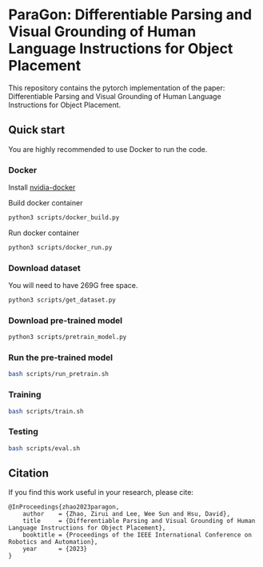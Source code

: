 # ParaGon: Differentiable Parsing and Visual Grounding of Human Language Instructions for Object Placement

This repository contains the pytorch implementation of the paper: Differentiable Parsing and Visual Grounding of Human Language Instructions for Object Placement. 

## Quick start

You are highly recommended to use Docker to run the code.  

### Docker

Install [nvidia-docker](https://docs.nvidia.com/datacenter/cloud-native/container-toolkit/install-guide.html#installing-on-ubuntu-and-debian)

Build docker container
```bash
python3 scripts/docker_build.py
```
Run docker container
```bash
python3 scripts/docker_run.py
```

### Download dataset

You will need to have 269G free space. 

```bash
python3 scripts/get_dataset.py
```

### Download pre-trained model

```bash
python3 scripts/pretrain_model.py
```

### Run the pre-trained model

```bash
bash scripts/run_pretrain.sh
```

### Training

```bash
bash scripts/train.sh
```

### Testing

```bash
bash scripts/eval.sh
```


## Citation

If you find this work useful in your research, please cite:

```
@InProceedings{zhao2023paragon,
    author    = {Zhao, Zirui and Lee, Wee Sun and Hsu, David},
    title     = {Differentiable Parsing and Visual Grounding of Human Language Instructions for Object Placement},
    booktitle = {Proceedings of the IEEE International Conference on Robotics and Automation},
    year      = {2023}
}
```

